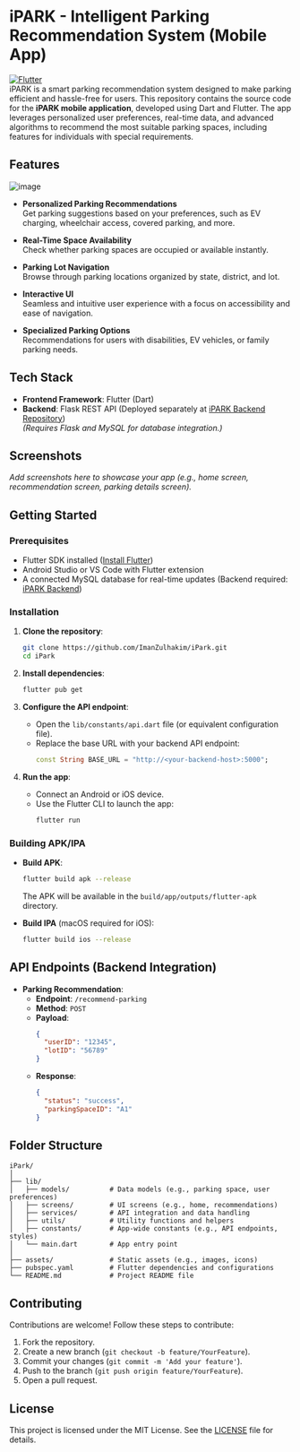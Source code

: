 # iPARK - Intelligent Parking Recommendation System (Mobile App)

[![Flutter](https://img.shields.io/badge/Flutter-Framework-blue)](https://flutter.dev/)  
iPARK is a smart parking recommendation system designed to make parking efficient and hassle-free for users. This repository contains the source code for the **iPARK mobile application**, developed using Dart and Flutter. The app leverages personalized user preferences, real-time data, and advanced algorithms to recommend the most suitable parking spaces, including features for individuals with special requirements.

## Features
![image](https://github.com/user-attachments/assets/c9131f83-221b-48a4-a7ac-c112e9f3adff)


- **Personalized Parking Recommendations**  
  Get parking suggestions based on your preferences, such as EV charging, wheelchair access, covered parking, and more.

- **Real-Time Space Availability**  
  Check whether parking spaces are occupied or available instantly.

- **Parking Lot Navigation**  
  Browse through parking locations organized by state, district, and lot.

- **Interactive UI**  
  Seamless and intuitive user experience with a focus on accessibility and ease of navigation.

- **Specialized Parking Options**  
  Recommendations for users with disabilities, EV vehicles, or family parking needs.

## Tech Stack

- **Frontend Framework**: Flutter (Dart)
- **Backend**: Flask REST API (Deployed separately at [iPARK Backend Repository](https://github.com/ImanZulhakim/iPark-Backend))  
  *(Requires Flask and MySQL for database integration.)*

## Screenshots

*Add screenshots here to showcase your app (e.g., home screen, recommendation screen, parking details screen).*

## Getting Started

### Prerequisites

- Flutter SDK installed ([Install Flutter](https://flutter.dev/docs/get-started/install))
- Android Studio or VS Code with Flutter extension
- A connected MySQL database for real-time updates (Backend required: [iPARK Backend](https://github.com/ImanZulhakim/iPark-Backend))

### Installation

1. **Clone the repository**:
   ```bash
   git clone https://github.com/ImanZulhakim/iPark.git
   cd iPark
   ```

2. **Install dependencies**:
   ```bash
   flutter pub get
   ```

3. **Configure the API endpoint**:
   - Open the `lib/constants/api.dart` file (or equivalent configuration file).
   - Replace the base URL with your backend API endpoint:
     ```dart
     const String BASE_URL = "http://<your-backend-host>:5000";
     ```

4. **Run the app**:
   - Connect an Android or iOS device.
   - Use the Flutter CLI to launch the app:
     ```bash
     flutter run
     ```

### Building APK/IPA

- **Build APK**:
  ```bash
  flutter build apk --release
  ```
  The APK will be available in the `build/app/outputs/flutter-apk` directory.

- **Build IPA** (macOS required for iOS):
  ```bash
  flutter build ios --release
  ```

## API Endpoints (Backend Integration)

- **Parking Recommendation**:
  - **Endpoint**: `/recommend-parking`
  - **Method**: `POST`
  - **Payload**:
    ```json
    {
      "userID": "12345",
      "lotID": "56789"
    }
    ```
  - **Response**:
    ```json
    {
      "status": "success",
      "parkingSpaceID": "A1"
    }
    ```

## Folder Structure

```plaintext
iPark/
│
├── lib/
│   ├── models/          # Data models (e.g., parking space, user preferences)
│   ├── screens/         # UI screens (e.g., home, recommendations)
│   ├── services/        # API integration and data handling
│   ├── utils/           # Utility functions and helpers
│   ├── constants/       # App-wide constants (e.g., API endpoints, styles)
│   └── main.dart        # App entry point
│
├── assets/              # Static assets (e.g., images, icons)
├── pubspec.yaml         # Flutter dependencies and configurations
└── README.md            # Project README file
```

## Contributing

Contributions are welcome! Follow these steps to contribute:
1. Fork the repository.
2. Create a new branch (`git checkout -b feature/YourFeature`).
3. Commit your changes (`git commit -m 'Add your feature'`).
4. Push to the branch (`git push origin feature/YourFeature`).
5. Open a pull request.

## License

This project is licensed under the MIT License. See the [LICENSE](LICENSE) file for details.
